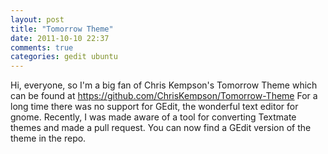 ```yaml
---
layout: post
title: "Tomorrow Theme"
date: 2011-10-10 22:37
comments: true
categories: gedit ubuntu
---
```


Hi, everyone, so I'm a big fan of Chris Kempson's Tomorrow Theme which
can be found at <https://github.com/ChrisKempson/Tomorrow-Theme>
For a long time there was no support for GEdit, the wonderful text editor 
for gnome. Recently, I was made aware of a tool for converting Textmate 
themes and made a pull request. You can now find a GEdit version of the 
theme in the repo.
